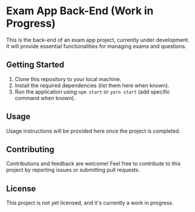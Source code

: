 # Exam App Back-End (Work in Progress)

This is the back-end of an exam app project, currently under development. It will provide essential functionalities for managing exams and questions.

## Getting Started

1. Clone this repository to your local machine.
2. Install the required dependencies (list them here when known).
3. Run the application using `npm start` or `yarn start` (add specific command when known).

## Usage

Usage instructions will be provided here once the project is completed.

## Contributing

Contributions and feedback are welcome! Feel free to contribute to this project by reporting issues or submitting pull requests.

## License

This project is not yet licensed, and it's currently a work in progress.
